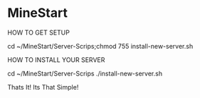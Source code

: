 # MineStart

HOW TO GET SETUP

cd ~/MineStart/Server-Scrips;chmod 755 install-new-server.sh

HOW TO INSTALL YOUR SERVER

cd ~/MineStart/Server-Scrips
./install-new-server.sh

Thats It! Its That Simple!
